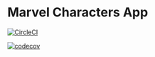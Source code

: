 # Marvel Characters App

[![CircleCI](https://circleci.com/gh/rafaspita/Marvel_Characters_App.svg?style=svg)](https://circleci.com/gh/rafaspita/Marvel_Characters_App)

[![codecov](https://codecov.io/gh/rafaspita/Marvel_Characters_App/branch/master/graph/badge.svg)](https://codecov.io/gh/rafaspita/Marvel_Characters_App)
